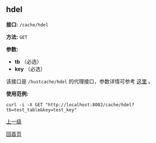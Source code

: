 ## hdel ##

**接口:** `/cache/hdel`

**方法:** `GET`

**参数:** 

*  **tb** （必选）  
*  **key** （必选）  

该接口是 `/hustcache/hdel` 的代理接口，参数详情可参考 [这里](../../hustdb/hustcache/hdel.md) 。

**使用范例:**

    curl -i -X GET "http://localhost:8082/cache/hdel?tb=test_table&key=test_key"

[上一级](../cache.md)

[回首页](../../../index.md)